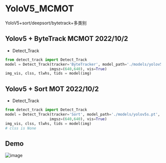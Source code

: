 # YoloV5_MCMOT
YoloV5+sort/deepsort/bytetrack+多类别

## Yolov5 + ByteTrack MCMOT 2022/10/2
- Detect_Track
```python
from detect_track import Detect_Track
model = Detect_Track(tracker='ByteTracker', model_path='./models/yolov5s.pt', 
                    imgsz=(640,640), vis=True)
img_vis, clss, tlwhs, tids = model(img)
```

## Yolov5 + Sort MOT 2022/10/2
- Detect_Track
```python
from detect_track import Detect_Track
model = Detect_Track(tracker='Sort', model_path='./models/yolov5s.pt', 
                    imgsz=(640,640), vis=True)
img_vis, clss, tlwhs, tids = model(img)  
# clss is None
```

## Demo
![image](./assert/demo.gif)

